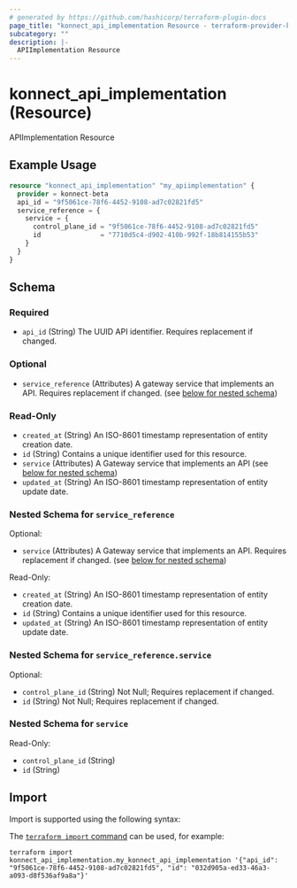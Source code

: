```yaml
---
# generated by https://github.com/hashicorp/terraform-plugin-docs
page_title: "konnect_api_implementation Resource - terraform-provider-konnect-beta"
subcategory: ""
description: |-
  APIImplementation Resource
---
```


# konnect_api_implementation (Resource)

APIImplementation Resource

## Example Usage

```terraform
resource "konnect_api_implementation" "my_apiimplementation" {
  provider = konnect-beta
  api_id = "9f5061ce-78f6-4452-9108-ad7c02821fd5"
  service_reference = {
    service = {
      control_plane_id = "9f5061ce-78f6-4452-9108-ad7c02821fd5"
      id               = "7710d5c4-d902-410b-992f-18b814155b53"
    }
  }
}
```

<!-- schema generated by tfplugindocs -->
## Schema

### Required

- `api_id` (String) The UUID API identifier. Requires replacement if changed.

### Optional

- `service_reference` (Attributes) A gateway service that implements an API. Requires replacement if changed. (see [below for nested schema](#nestedatt--service_reference))

### Read-Only

- `created_at` (String) An ISO-8601 timestamp representation of entity creation date.
- `id` (String) Contains a unique identifier used for this resource.
- `service` (Attributes) A Gateway service that implements an API (see [below for nested schema](#nestedatt--service))
- `updated_at` (String) An ISO-8601 timestamp representation of entity update date.

<a id="nestedatt--service_reference"></a>
### Nested Schema for `service_reference`

Optional:

- `service` (Attributes) A Gateway service that implements an API. Requires replacement if changed. (see [below for nested schema](#nestedatt--service_reference--service))

Read-Only:

- `created_at` (String) An ISO-8601 timestamp representation of entity creation date.
- `id` (String) Contains a unique identifier used for this resource.
- `updated_at` (String) An ISO-8601 timestamp representation of entity update date.

<a id="nestedatt--service_reference--service"></a>
### Nested Schema for `service_reference.service`

Optional:

- `control_plane_id` (String) Not Null; Requires replacement if changed.
- `id` (String) Not Null; Requires replacement if changed.



<a id="nestedatt--service"></a>
### Nested Schema for `service`

Read-Only:

- `control_plane_id` (String)
- `id` (String)

## Import

Import is supported using the following syntax:

The [`terraform import` command](https://developer.hashicorp.com/terraform/cli/commands/import) can be used, for example:

```shell
terraform import konnect_api_implementation.my_konnect_api_implementation '{"api_id": "9f5061ce-78f6-4452-9108-ad7c02821fd5", "id": "032d905a-ed33-46a3-a093-d8f536af9a8a"}'
```
